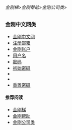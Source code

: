 ###### 金刚梯>金刚帮助>金刚公司类>
### 金刚中文网类

- [金刚中文网](https://github.com/a2zitpro/web/blob/master/kksitecn.md)
- [注册邮箱](https://github.com/a2zitpro/web/blob/master/emailaddressforregonkksitecn.md)
- [金刚账户](https://github.com/a2zitpro/web/blob/master/kkaccount.md)
- [用户名](https://github.com/a2zitpro/web/blob/master/kkusername&passwdonkksitecn.md)
- [密码](https://github.com/a2zitpro/web/blob/master/kkusername&passwdonkksitecn.md)
- [初始密码]()
- []()
- []()
- [重置密码](https://github.com/a2zitpro/web/blob/master/resetpasswdonkksitecn.md)
#### 推荐阅读
- [金刚梯](https://github.com/a2zitpro/web/blob/master/dlb.md)
- [金刚帮助](https://github.com/a2zitpro/web/blob/master/list_helpkkvpn.md)
- [金刚公司类](https://github.com/a2zitpro/web/blob/master/list_a2zitpro.md)
